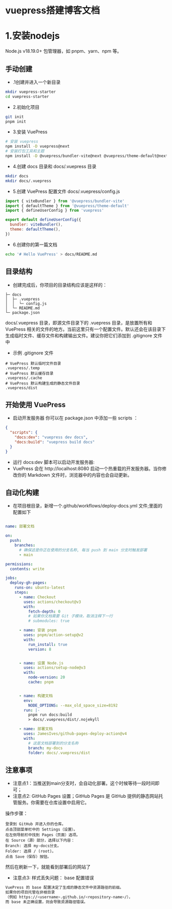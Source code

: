 # vuepress搭建博客文档
# 1.安装nodejs
Node.js v18.19.0+
包管理器，如 pnpm、yarn、npm 等。


##  手动创建
+ .1创建并进入一个新目录
```bash
mkdir vuepress-starter
cd vuepress-starter
```
+ 2.初始化项目
```bash
git init
pnpm init
```
+ 3.安装 VuePress
```bash
# 安装 vuepress
npm install -D vuepress@next
# 安装打包工具和主题
npm install -D @vuepress/bundler-vite@next @vuepress/theme-default@next
```
+ 4.创建 docs 目录和 docs/.vuepress 目录
```bash
mkdir docs
mkdir docs/.vuepress
```
+ 5.创建 VuePress 配置文件 docs/.vuepress/config.js
```javascript
import { viteBundler } from '@vuepress/bundler-vite'
import { defaultTheme } from '@vuepress/theme-default'
import { defineUserConfig } from 'vuepress'

export default defineUserConfig({
  bundler: viteBundler(),
  theme: defaultTheme(),
})
```
+ 6.创建你的第一篇文档
```bash
echo '# Hello VuePress' > docs/README.md
```
## 目录结构
+ 创建完成后，你项目的目录结构应该是这样的：
```
├─ docs
│  ├─ .vuepress
│  │  └─ config.js
│  └─ README.md
└─ package.json
```
docs/.vuepress 目录，即源文件目录下的 .vuepress 目录，是放置所有和 VuePress 相关的文件的地方。当前这里只有一个配置文件。默认还会在该目录下生成临时文件、缓存文件和构建输出文件。建议你把它们添加到 .gitignore 文件中
+ 示例 .gitignore 文件
```
# VuePress 默认临时文件目录
.vuepress/.temp
# VuePress 默认缓存目录
.vuepress/.cache
# VuePress 默认构建生成的静态文件目录
.vuepress/dist
```
## 开始使用 VuePress
+ 启动开发服务器
你可以在 package.json 中添加一些 scripts ：
```json
{
  "scripts": {
    "docs:dev": "vuepress dev docs",
    "docs:build": "vuepress build docs"
  }
}
```
+ 运行 docs:dev 脚本可以启动开发服务器:
+ VuePress 会在 http://localhost:8080 启动一个热重载的开发服务器。当你修改你的 Markdown 文件时，浏览器中的内容也会自动更新。

## 自动化构建
+ 在项目根目录，新增一个.github/workflows/deploy-docs.yml 文件;里面的配置如下
```yaml

name: 部署文档

on:
  push:
    branches:
      # 确保这是你正在使用的分支名称, 每当 push 到 main 分支时触发部署
      - main

permissions:
  contents: write

jobs:
  deploy-gh-pages:
    runs-on: ubuntu-latest
    steps:
      - name: Checkout
        uses: actions/checkout@v3
        with:
          fetch-depth: 0
          # 如果你文档需要 Git 子模块，取消注释下一行
          # submodules: true

      - name: 安装 pnpm
        uses: pnpm/action-setup@v2
        with:
          run_install: true
          version: 8


      - name: 设置 Node.js
        uses: actions/setup-node@v3
        with:
          node-version: 20
          cache: pnpm


      - name: 构建文档
        env:
          NODE_OPTIONS: --max_old_space_size=8192
        run: |-
          pnpm run docs:build
          > docs/.vuepress/dist/.nojekyll

      - name: 部署文档
        uses: JamesIves/github-pages-deploy-action@v4
        with:
          # 这是文档部署到的分支名称
          branch: my-docs
          folder: docs/.vuepress/dist

```
## 注意事项
+ 注意点1：当推送到main分支时，会自动化部署。这个时候等待一段时间即可；
+ 注意点2: GitHub Pages 设置；GitHub Pages 是 GitHub 提供的静态网站托管服务。你需要在仓库设置中启用它。

操作步骤：
```docs
登录到 GitHub 并进入你的仓库。
点击顶部菜单栏中的 Settings（设置）。
在左侧导航栏中找到 Pages（页面）选项。
在 Source（源）部分，选择以下内容：
Branch: 选择 my-docs分支。
Folder: 选择 / (root)。
点击 Save（保存）按钮。
```

然后在刷新一下，就能看到部署后的网站了
+ 注意点3: 样式丢失问题：
base 配置错误
```bash
VuePress 的 base 配置决定了生成的静态文件中资源路径的前缀。
如果你的项目托管在非根目录
（例如 https://<username>.github.io/<repository-name>/），
而 base 未正确设置，则会导致资源路径错误。
```

